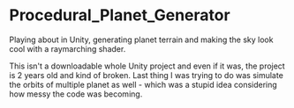 # Procedural_Planet_Generator
Playing about in Unity, generating planet terrain and making the sky look cool with a raymarching shader.

This isn't a downloadable whole Unity project and even if it was, the project is 2 years old and kind of broken. Last thing I was trying to do was simulate the orbits of multiple planet as well - which was a stupid idea considering how messy the code was becoming. 
